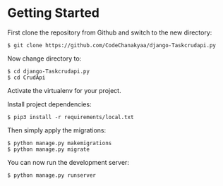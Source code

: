 # Getting Started

First clone the repository from Github and switch to the new directory:

    $ git clone https://github.com/CodeChanakyaa/django-Taskcrudapi.py

Now change directory to:

    $ cd django-Taskcrudapi.py
    $ cd CrudApi
    
Activate the virtualenv for your project.
    
Install project dependencies:

    $ pip3 install -r requirements/local.txt
    
    
Then simply apply the migrations:

    $ python manage.py makemigrations    
    $ python manage.py migrate
    

You can now run the development server:

    $ python manage.py runserver
